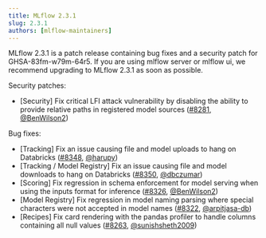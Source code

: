 ```yaml
---
title: MLflow 2.3.1
slug: 2.3.1
authors: [mlflow-maintainers]
---
```


MLflow 2.3.1 is a patch release containing bug fixes and a security patch for GHSA-83fm-w79m-64r5. If you are using mlflow server or mlflow ui, we recommend upgrading to MLflow 2.3.1 as soon as possible.

Security patches:

- [Security] Fix critical LFI attack vulnerability by disabling the ability to provide relative paths in registered model sources ([#8281](https://github.com/mlflow/mlflow/pull/8281), [@BenWilson2](https://github.com/BenWilson2))

Bug fixes:

- [Tracking] Fix an issue causing file and model uploads to hang on Databricks ([#8348](https://github.com/mlflow/mlflow/pull/8348), [@harupy](https://github.com/harupy))
- [Tracking / Model Registry] Fix an issue causing file and model downloads to hang on Databricks ([#8350](https://github.com/mlflow/mlflow/pull/8350), [@dbczumar](https://github.com/dbczumar))
- [Scoring] Fix regression in schema enforcement for model serving when using the inputs format for inference ([#8326](https://github.com/mlflow/mlflow/pull/8326), [@BenWilson2](https://github.com/BenWilson2))
- [Model Registry] Fix regression in model naming parsing where special characters were not accepted in model names ([#8322](https://github.com/mlflow/mlflow/pull/8322), [@arpitjasa-db](https://github.com/arpitjasa-db))
- [Recipes] Fix card rendering with the pandas profiler to handle columns containing all null values ([#8263](https://github.com/mlflow/mlflow/pull/8263), [@sunishsheth2009](https://github.com/sunishsheth2009))
